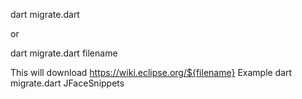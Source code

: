 dart migrate.dart 

or

dart migrate.dart filename

This will download https://wiki.eclipse.org/${filename}
Example dart migrate.dart JFaceSnippets
